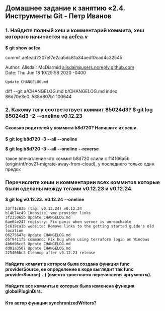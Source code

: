<h2>Домашнее задание к занятию «2.4. Инструменты Git - Петр Иванов</h2>

<h3>1. Найдите полный хеш и комментарий коммита, хеш которого начинается на aefea.v</h3>
<b>$ git show aefea</b>  

commit aefead2207ef7e2aa5dc81a34aedf0cad4c32545  

Author: Alisdair McDiarmid <alisdair@users.noreply.github.com><br>
Date:   Thu Jun 18 10:29:58 2020 -0400  

    Update CHANGELOG.md  

diff --git a/CHANGELOG.md b/CHANGELOG.md
index 86d70e3e0..588d807b1 100644

<h3>2. Какому тегу соответствует коммит 85024d3?</h>
<b>$ git log 85024d3 -2 --oneline</b>  
v0.12.23

<h4>Сколько родителей у коммита b8d720? Напишите их хеши.</h4>  
<b>$ git log b8d720 -3 --all --oneline</b>  

<b>$ git log b8d720 -3 --all --oneline --reverse</b>  

такое впечатление что коммит b8d720 слили с f14166a5b (origin/nf/nov21-migrate-away-from-cloud), у последнего только один предок 
  


<h3>Перечислите хеши и комментарии всех коммитов которые были сделаны между тегами v0.12.23 и v0.12.24.</h4>
<b>$ git log v0.12.23..v0.12.24 --oneline</b>  

	33ff1c03b (tag: v0.12.24) v0.12.24
	b14b74c49 [Website] vmc provider links
	3f235065b Update CHANGELOG.md
	6ae64e247 registry: Fix panic when server is unreachable
	5c619ca1b website: Remove links to the getting started guide's old location
	06275647e Update CHANGELOG.md
	d5f9411f5 command: Fix bug when using terraform login on Windows
	4b6d06cc5 Update CHANGELOG.md
	dd01a3507 Update CHANGELOG.md
	225466bc3 Cleanup after v0.12.23 release


<h4>Найдите коммит в котором была создана функция func providerSource, ее определение в коде выглядит так func providerSource(...) (вместо троеточего перечислены аргументы).</h4>
<h4>Найдите все коммиты в которых была изменена функция globalPluginDirs.</h4>
<h4>Кто автор функции synchronizedWriters?</h4>
